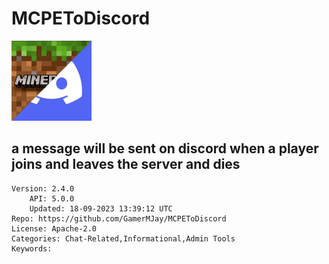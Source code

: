 # MCPEToDiscord
<img src="https://raw.githubusercontent.com/GamerMJay/MCPEToDiscord/2b47180688fcca123a2743affe33beeada1f0b5f/icon.png" width="128" height="128" />

## a message will be sent on discord when a player joins and leaves the server and dies
```properties
Version: 2.4.0
    API: 5.0.0
    Updated: 18-09-2023 13:39:12 UTC
Repo: https://github.com/GamerMJay/MCPEToDiscord
License: Apache-2.0
Categories: Chat-Related,Informational,Admin Tools
Keywords: 
```
